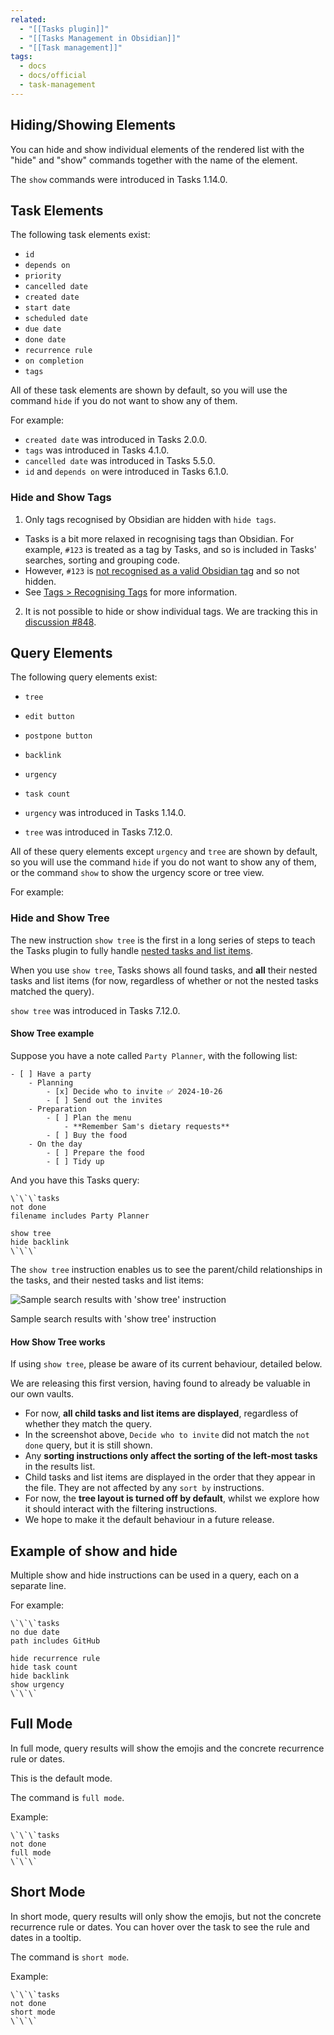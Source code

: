 ```yaml
---
related:
  - "[[Tasks plugin]]"
  - "[[Tasks Management in Obsidian]]"
  - "[[Task management]]"
tags:
  - docs
  - docs/official
  - task-management
---
```

## Hiding/Showing Elements

You can hide and show individual elements of the rendered list with the "hide" and "show" commands together with the name of the element.

The `show` commands were introduced in Tasks 1.14.0.

## Task Elements

The following task elements exist:

- `id`
- `depends on`
- `priority`
- `cancelled date`
- `created date`
- `start date`
- `scheduled date`
- `due date`
- `done date`
- `recurrence rule`
- `on completion`
- `tags`

All of these task elements are shown by default, so you will use the command `hide` if you do not want to show any of them.

For example:

- `created date` was introduced in Tasks 2.0.0.
- `tags` was introduced in Tasks 4.1.0.
- `cancelled date` was introduced in Tasks 5.5.0.
- `id` and `depends on` were introduced in Tasks 6.1.0.

### Hide and Show Tags

1. Only tags recognised by Obsidian are hidden with `hide tags`.
- Tasks is a bit more relaxed in recognising tags than Obsidian. For example, `#123` is treated as a tag by Tasks, and so is included in Tasks' searches, sorting and grouping code.
- However, `#123` is [not recognised as a valid Obsidian tag](https://help.obsidian.md/Editing+and+formatting/Tags#Tag+format) and so not hidden.
- See [Tags > Recognising Tags](https://publish.obsidian.md/tasks/Getting+Started/Tags#Recognising%20Tags) for more information.
2. It is not possible to hide or show individual tags. We are tracking this in [discussion #848](https://github.com/obsidian-tasks-group/obsidian-tasks/discussions/848).

## Query Elements

The following query elements exist:

- `tree`
- `edit button`
- `postpone button`
- `backlink`
- `urgency`
- `task count`

- `urgency` was introduced in Tasks 1.14.0.
- `tree` was introduced in Tasks 7.12.0.

All of these query elements except `urgency` and `tree` are shown by default, so you will use the command `hide` if you do not want to show any of them, or the command `show` to show the urgency score or tree view.

For example:

### Hide and Show Tree

The new instruction `show tree` is the first in a long series of steps to teach the Tasks plugin to fully handle [nested tasks and list items](https://help.obsidian.md/Editing+and+formatting/Basic+formatting+syntax#Nesting+lists).

When you use `show tree`, Tasks shows all found tasks, and **all** their nested tasks and list items (for now, regardless of whether or not the nested tasks matched the query).

`show tree` was introduced in Tasks 7.12.0.

#### Show Tree example

Suppose you have a note called `Party Planner`, with the following list:

```text
- [ ] Have a party
    - Planning
        - [x] Decide who to invite ✅ 2024-10-26
        - [ ] Send out the invites
    - Preparation
        - [ ] Plan the menu
            - **Remember Sam's dietary requests**
        - [ ] Buy the food
    - On the day
        - [ ] Prepare the food
        - [ ] Tidy up
```

And you have this Tasks query:

```text
\`\`\`tasks
not done
filename includes Party Planner

show tree
hide backlink
\`\`\`
```

The `show tree` instruction enables us to see the parent/child relationships in the tasks, and their nested tasks and list items:

![Sample search results with 'show tree' instruction](https://publish-01.obsidian.md/access/40e62a316a834ff6f495ebf1d122cae6/images/show-tree.png)

Sample search results with 'show tree' instruction

#### How Show Tree works

If using `show tree`, please be aware of its current behaviour, detailed below.

We are releasing this first version, having found to already be valuable in our own vaults.

- For now, **all child tasks and list items are displayed**, regardless of whether they match the query.
- In the screenshot above, `Decide who to invite` did not match the `not done` query, but it is still shown.
- Any **sorting instructions only affect the sorting of the left-most tasks** in the results list.
- Child tasks and list items are displayed in the order that they appear in the file. They are not affected by any `sort by` instructions.
- For now, the **tree layout is turned off by default**, whilst we explore how it should interact with the filtering instructions.
- We hope to make it the default behaviour in a future release.

## Example of show and hide

Multiple show and hide instructions can be used in a query, each on a separate line.

For example:

```
\`\`\`tasks
no due date
path includes GitHub

hide recurrence rule
hide task count
hide backlink
show urgency
\`\`\`
```

## Full Mode

In full mode, query results will show the emojis and the concrete recurrence rule or dates.

This is the default mode.

The command is `full mode`.

Example:

```
\`\`\`tasks
not done
full mode
\`\`\`
```

## Short Mode

In short mode, query results will only show the emojis, but not the concrete recurrence rule or dates. You can hover over the task to see the rule and dates in a tooltip.

The command is `short mode`.

Example:

```
\`\`\`tasks
not done
short mode
\`\`\`
```